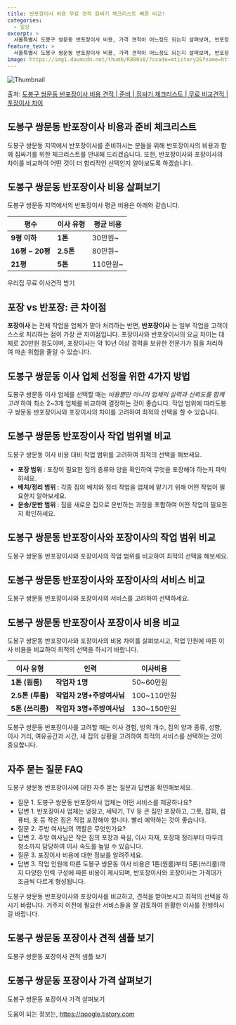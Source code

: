 ```yaml
---
title: 반포장이사 비용 무료 견적 짐싸기 체크리스트 빠른 비교!
categories:
  - 일상
excerpt: >
  서울특별시 도봉구 쌍문동 반포장이사 비용, 가격 견적이 어느정도 되는지 살펴보며, 반포장이사를 준비함에 있어 짐싸기 준비 체크리스트가 무엇인지 보겠습니다. 마지막으로 포장이사와 차이점을 통해 무료 비교견적으로 어떤 것이 더 합리적인 선택인지 공유 드립니다.도봉구 쌍문동 포장이사 견적 샘플 보기 👈 클릭도봉구 쌍문동 포장이사 가격 살펴보기 👈 클릭도봉구 쌍문동 반포장이사 평균 이사 비용평수도봉구 쌍문동 평균 이사 비용원룸 이사9평 이하 (1톤)30만원~투룸/쓰리룸 이사16평 ~ 20평 (2.5톤)80만원~쓰리룸 이사21평 (5톤) ~110만원~우리집 무료 이사견적 받기 👈 클릭포장 vs 반포장: 큰 차이점포장이사는 전체 작업을 업체가 맡아서 처리하는 반면, 반포장이사는 일부 작업을 고객이 스스로 처리..
feature_text: >
  서울특별시 도봉구 쌍문동 반포장이사 비용, 가격 견적이 어느정도 되는지 살펴보며, 반포장이사를 준비함에 있어 짐싸기 준비 체크리스트가 무엇인지 보겠습니다. 마지막으로 포장이사와 차이점을 통해 무료 비교견적으로 어떤 것이 더 합리적인 선택인지 공유 드립니다.도봉구 쌍문동 포장이사 견적 샘플 보기 👈 클릭도봉구 쌍문동 포장이사 가격 살펴보기 👈 클릭도봉구 쌍문동 반포장이사 평균 이사 비용평수도봉구 쌍문동 평균 이사 비용원룸 이사9평 이하 (1톤)30만원~투룸/쓰리룸 이사16평 ~ 20평 (2.5톤)80만원~쓰리룸 이사21평 (5톤) ~110만원~우리집 무료 이사견적 받기 👈 클릭포장 vs 반포장: 큰 차이점포장이사는 전체 작업을 업체가 맡아서 처리하는 반면, 반포장이사는 일부 작업을 고객이 스스로 처리..
image: https://img1.daumcdn.net/thumb/R800x0/?scode=mtistory2&fname=https%3A%2F%2Fblog.kakaocdn.net%2Fdn%2FKtwrr%2FbtsHbBS3rbP%2Fk4KlECJoZ0YjUCefl5tmV1%2Fimg.webp
---
```


![Thumbnail](https://img1.daumcdn.net/thumb/R800x0/?scode=mtistory2&fname=https%3A%2F%2Fblog.kakaocdn.net%2Fdn%2FKtwrr%2FbtsHbBS3rbP%2Fk4KlECJoZ0YjUCefl5tmV1%2Fimg.webp)

<p>출처: <a href="https://qoogle.tistory.com/9867" rel="dofollow">도봉구 쌍문동 반포장이사 비용 견적 | 준비 | 짐싸기 체크리스트 | 무료 비교견적 | 포장이사 차이</a> </p>

## 도봉구 쌍문동 반포장이사 비용과 준비 체크리스트

도봉구 쌍문동 지역에서 반포장이사를 준비하시는 분들을 위해 반포장이사의 비용과 함께 짐싸기를 위한 체크리스트를 안내해 드리겠습니다. 또한,
반포장이사와 포장이사의 차이를 비교하여 어떤 것이 더 합리적인 선택인지 알아보도록 하겠습니다.

## 도봉구 쌍문동 반포장이사 비용 살펴보기

도봉구 쌍문동 지역에서의 반포장이사 평균 비용은 아래와 같습니다.

**평수** | **이사 유형** | **평균 비용**  
---|---|---  
**9평 이하** | **1톤** | 30만원~  
**16평 ~ 20평** | **2.5톤** | 80만원~  
**21평** | **5톤** | 110만원~  
  
우리집 무료 이사견적 받기

## 포장 vs 반포장: 큰 차이점

**포장이사** 는 전체 작업을 업체가 맡아 처리하는 반면, **반포장이사** 는 일부 작업을 고객이 스스로 처리하는 점이 가장 큰
차이점입니다. 포장이사와 반포장이사의 요금 차이는 대체로 20만원 정도이며, 포장이사는 약 10년 이상 경력을 보유한 전문가가 짐을 처리하여
파손 위험을 줄일 수 있습니다.

## 도봉구 쌍문동 이사 업체 선정을 위한 4가지 방법

도봉구 쌍문동 이사 업체를 선택할 때는 _비용뿐만 아니라 업체의 실력과 신뢰도를 함께 고려_ 하여 최소 2~3개 업체를 비교하여 결정하는
것이 좋습니다. 작업 범위에 따라도봉구 쌍문동 반포장이사와 포장이사의 차이를 고려하여 최적의 선택을 할 수 있습니다.

## 도봉구 쌍문동 반포장이사 작업 범위별 비교

도봉구 쌍문동 이사 비용 대비 작업 범위를 고려하여 최적의 선택을 해보세요.

  * **포장 범위** : 포장이 필요한 짐의 종류와 양을 확인하여 무엇을 포장해야 하는지 파악하세요.
  * **배치/정리 범위** : 각종 짐의 배치와 정리 작업을 업체에 맡기기 위해 어떤 작업이 필요한지 알아보세요.
  * **운송/운반 범위** : 짐을 새로운 집으로 운반하는 과정을 포함하여 어떤 작업이 필요한지 확인하세요.

## 도봉구 쌍문동 반포장이사와 포장이사의 작업 범위 비교

도봉구 쌍문동 반포장이사와 포장이사의 작업 범위를 비교하여 최적의 선택을 해보세요.

## 도봉구 쌍문동 반포장이사와 포장이사의 서비스 비교

도봉구 쌍문동 반포장이사와 포장이사의 서비스를 고려하여 선택하세요.

## 도봉구 쌍문동 반포장이사 포장이사 비용 비교

도봉구 쌍문동 반포장이사와 포장이사의 비용 차이를 살펴보시고, 작업 인원에 따른 이사 비용을 비교하여 최적의 선택을 하시기 바랍니다.

**이사 유형** | **인력** | **이사비용**  
---|---|---  
**1톤 (원룸)** | **작업자 1명** | 50~60만원  
**2.5톤 (투룸)** | **작업자 2명+주방여사님** | 100~110만원  
**5톤 (쓰리룸)** | **작업자 3명+주방여사님** | 130~150만원  
  
도봉구 쌍문동 반포장이사를 고려할 때는 이사 경험, 방의 개수, 짐의 양과 종류, 성향, 이사 거리, 여유공간과 시간, 새 집의 상황을
고려하여 최적의 서비스를 선택하는 것이 중요합니다.

## 자주 묻는 질문 FAQ

도봉구 쌍문동 반포장이사에 대한 자주 묻는 질문과 답변을 확인해보세요.

  * 질문 1. 도봉구 쌍문동 반포장이사 업체는 어떤 서비스를 제공하나요?
  * 답변 1. 반포장이사 업체는 냉장고, 세탁기, TV 등 큰 짐만 포장하고, 그릇, 잡화, 컴퓨터, 옷 등 작은 짐은 직접 포장해야 합니다. 빨리 예약하는 것이 좋습니다.
  * 질문 2. 주방 여사님의 역할은 무엇인가요?
  * 답변 2. 주방 여사님은 작은 짐의 포장과 욕실, 이사 자재, 포장재 정리부터 마무리 청소까지 담당하여 이사 속도를 높일 수 있습니다.
  * 질문 3. 포장이사 비용에 대한 정보를 알려주세요.
  * 답변 3. 작업 인원에 따른 도봉구 쌍문동 이사 비용은 1톤(원룸)부터 5톤(쓰리룸)까지 다양한 인력 구성에 따른 비용이 제시되며, 반포장이사와 포장이사는 가격대가 조금씩 다르게 형성됩니다.

도봉구 쌍문동 반포장이사와 포장이사를 비교하고, 견적을 받아보시고 최적의 선택을 하시기 바랍니다. 거주지 이전에 필요한 서비스들을 잘
검토하여 원활한 이사를 진행하시길 바랍니다.

## 도봉구 쌍문동 포장이사 견적 샘플 보기

도봉구 쌍문동 포장이사 견적 샘플 보기

## 도봉구 쌍문동 포장이사 가격 살펴보기

도봉구 쌍문동 포장이사 가격 살펴보기

 

도움이 되는 정보는, <a href="https://qoogle.tistory.com" rel="dofollow">https://qoogle.tistory.com</a>


